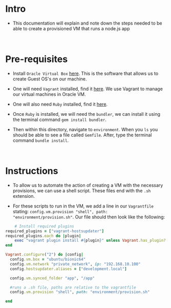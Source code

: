 # Intro

- This documentation will explain and note down the steps needed to be able to create a provisioned VM that runs a node.js app

<br>

# Pre-requisites
- Install `Oracle Virtual Box` [here](https://www.virtualbox.org/wiki/Downloads). This is the software that allows us to create Guest OS's on our machine.

- One will need `Vagrant` installed, find it [here](https://www.vagrantup.com/downloads.html). We use Vagrant to manage our virtual machines in Oracle VM.

- One will also need `Ruby` installed, find it [here](https://www.ruby-lang.org/en/downloads/). 

- Once `Ruby` is installed, we will need the `bundler`, we can install it using the terminal command `gem install bundler`.

- Then within this directory, navigate to `environment`. When you `ls` you should be able to see a file called `Gemfile`. After, type the terminal command `bundle install`.

<br>

# Instructions

- To allow us to automate the action of creating a VM with the necessary provisions, we can use a shell script. These files end with the `.sh` extension.

- For these scripts to run in the VM, we add a line in our `Vagrantfile` stating: `config.vm.provision "shell", path: "environment/provision.sh"`. Our file should then look like the following:
```ruby
    # Install required plugins
required_plugins = ["vagrant-hostsupdater"]
required_plugins.each do |plugin|
    exec "vagrant plugin install #{plugin}" unless Vagrant.has_plugin? plugin
end

Vagrant.configure("2") do |config|
  config.vm.box = "ubuntu/bionic64"
  config.vm.network "private_network", ip: "192.168.10.100"
  config.hostsupdater.aliases = ["development.local"]

  config.vm.synced_folder "app", "/app"

  #runs a .sh file, paths are relative to the vagrantfile
  config.vm.provision "shell", path: "environment/provision.sh"

end
```
